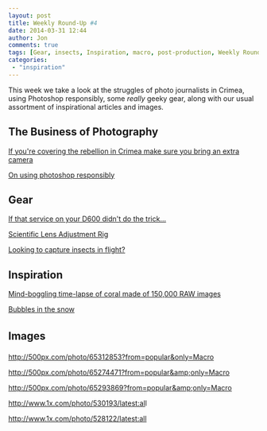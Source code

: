 ```yaml
---
layout: post
title: Weekly Round-Up #4
date: 2014-03-31 12:44
author: Jon
comments: true
tags: [Gear, insects, Inspiration, macro, post-production, Weekly Round-Up]
categories:
 - "inspiration"
---
```

This week we take a look at the struggles of photo journalists in Crimea, using Photoshop responsibly, some <em>really</em> geeky gear, along with our usual assortment of inspirational articles and images.
<h2>The Business of Photography</h2>
<a href="http://blogs.afp.com/correspondent/?post/If-you-step-into-Crimean-I-ll-break-your-camera" target="_blank">If you're covering the rebellion in Crimea make sure you bring an extra camera</a>

<a href="http://fstoppers.com/a-message-to-all-artists-use-photoshop-responsibly?" target="_blank">On using photoshop responsibly</a>
<h2>Gear</h2>
<a href="http://petapixel.com/2014/03/28/nikon-officially-promises-replace-defective-d600s-service-doesnt-work/" target="_blank">If that service on your D600 didn't do the trick...</a>

<a href="http://petapixel.com/2014/03/30/gear-geek-lensrentals-gets-awesome-new-lens-adjustment-rig/" target="_blank">Scientific Lens Adjustment Rig</a>

<a href="http://www.cognisys-inc.com/products/insect_rig.php?osCsid=570b1ddb84fbe1d1662f77110a6ff127" target="_blank">Looking to capture insects in flight?</a>
<h2>Inspiration</h2>
<a href="http://petapixel.com/2014/03/28/incredible-focus-stacked-time-lapse-video-coral-made-150k-raw-frames/" target="_blank">Mind-boggling time-lapse of coral made of 150,000 RAW images</a>

<a href="http://www.photographyblogger.net/bubbles-in-the-snow-incredible-frozen-pictures-by-susan-byerly/" target="_blank">Bubbles in the snow</a>
<h2><span style="line-height: 1.5em;">Images </span></h2>
<a href="http://500px.com/photo/65312853?from=popular&amp;only=Macro" target="_blank" data-behavior="truncate">http://500px.com/photo/65312853?from=popular&amp;only=Macro</a>

<a href="http://500px.com/photo/65274471?from=popular&amp;only=Macro" target="_blank" data-behavior="truncate">http://500px.com/photo/65274471?from=popular&amp;only=Macro</a>

<a href="http://500px.com/photo/65293869?from=popular&amp;only=Macro" target="_blank" data-behavior="truncate">http://500px.com/photo/65293869?from=popular&amp;only=Macro</a>

<a href="http://www.1x.com/photo/530193/latest:all" target="_blank" data-behavior="truncate">http://www.1x.com/photo/530193/latest:al</a>l

<a href="http://www.1x.com/photo/528122/latest:all" target="_blank" data-behavior="truncate">http://www.1x.com/photo/528122/latest:all</a>
